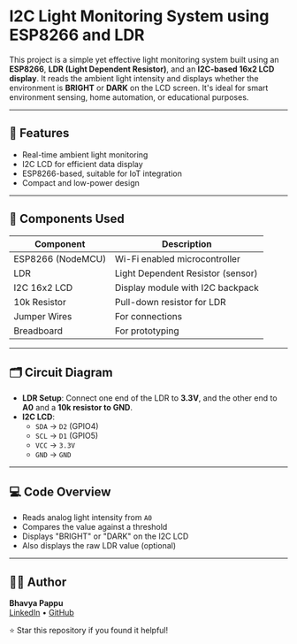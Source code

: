 # I2C Light Monitoring System using ESP8266 and LDR

This project is a simple yet effective light monitoring system built using an **ESP8266**, **LDR (Light Dependent Resistor)**, and an **I2C-based 16x2 LCD display**. It reads the ambient light intensity and displays whether the environment is **BRIGHT** or **DARK** on the LCD screen. It's ideal for smart environment sensing, home automation, or educational purposes.

---

## 🔧 Features

- Real-time ambient light monitoring
- I2C LCD for efficient data display
- ESP8266-based, suitable for IoT integration
- Compact and low-power design

---

## 🧰 Components Used

| Component        | Description                 |
|------------------|-----------------------------|
| ESP8266 (NodeMCU)| Wi-Fi enabled microcontroller |
| LDR              | Light Dependent Resistor (sensor) |
| I2C 16x2 LCD     | Display module with I2C backpack |
| 10k Resistor     | Pull-down resistor for LDR   |
| Jumper Wires     | For connections              |
| Breadboard       | For prototyping              |

---

## 🗂️ Circuit Diagram

- **LDR Setup**: Connect one end of the LDR to **3.3V**, and the other end to **A0** and a **10k resistor to GND**.
- **I2C LCD**:  
  - `SDA` → `D2` (GPIO4)  
  - `SCL` → `D1` (GPIO5)  
  - `VCC` → `3.3V`  
  - `GND` → `GND`  

---

## 💻 Code Overview

- Reads analog light intensity from `A0`
- Compares the value against a threshold
- Displays "BRIGHT" or "DARK" on the I2C LCD
- Also displays the raw LDR value (optional)

---

## 👨‍💻 Author

**Bhavya Pappu**  
[LinkedIn](https://www.linkedin.com/in/bhavya-pappu) • [GitHub](https://github.com/Bhavya9710)

⭐ Star this repository if you found it helpful!
